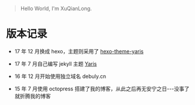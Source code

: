 > Hello World, I'm XuQianLong.

# 版本记录

- 17 年 12 月换成 hexo，主题则采用了 [hexo-theme-yaris](https://github.com/debugly/hexo-theme-yaris)

- 17 年 7 月自己编写 jekyll 主题 [Yaris](https://github.com/debugly/Yaris)

- 16 年 12 月开始使用独立域名 debuly.cn
- 15 年 7 月使用 octopress 搭建了我的博客，从此之后再无安宁之日---没事了就折腾我的博客
